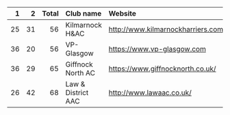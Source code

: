 |   1 |   2 |   Total | Club name          | Website                            |
|----:|----:|--------:|:-------------------|:-----------------------------------|
|  25 |  31 |      56 | Kilmarnock H&AC    | http://www.kilmarnockharriers.com/ |
|  36 |  20 |      56 | VP-Glasgow         | https://www.vp-glasgow.com         |
|  36 |  29 |      65 | Giffnock North AC  | https://www.giffnocknorth.co.uk/   |
|  26 |  42 |      68 | Law & District AAC | http://www.lawaac.co.uk/           |